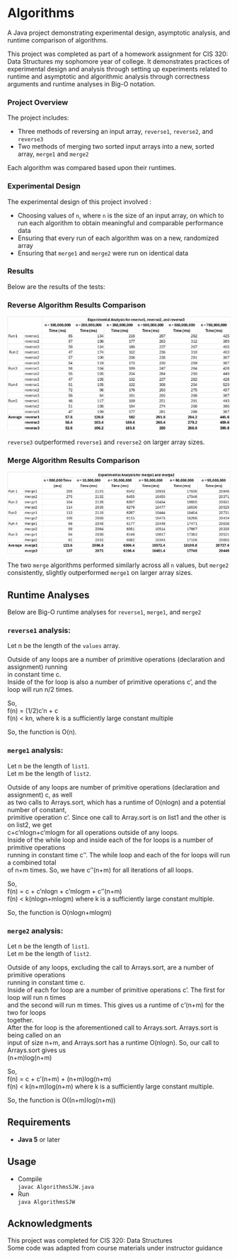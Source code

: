 # Algorithms
A Java project demonstrating experimental design, asymptotic analysis, and runtime comparison of algorithms.

This project was completed as part of a homework assignment for CIS 320: Data Structures my sophomore year of college. It demonstrates practices of experimental design and analysis through setting up experiments related to runtime and asymptotic and algorithmic analysis through correctness arguments and runtime analyses in Big-O notation.

### Project Overview
The project includes:
- Three methods of reversing an input array, `reverse1`, `reverse2`, and `reverse3`
- Two methods of merging two sorted input arrays into a new, sorted array, `merge1` and `merge2`

Each algorithm was compared based upon their runtimes.

### Experimental Design
The experimental design of this project involved :
- Choosing values of `n`, where `n` is the size of an input array, on which to run each algorithm to obtain meaningful and comparable performance data
- Ensuring that every run of each algorithm was on a new, randomized array
- Ensuring that `merge1` and `merge2` were run on identical data

### Results

Below are the results of the tests:

### Reverse Algorithm Results Comparison
![Reverse Algorithm Runtime Results](images/reverse-algorithm-comparison.png)  

`reverse3` outperformed `reverse1` and `reverse2` on larger array sizes.

### Merge Algorithm Results Comparison
![Merge Algorithm Runtime Results](images/merge-algorithm-comparison.png)  

The two `merge` algorithms performed similarly across all `n` values, but `merge2` consistently, slightly outperformed `merge1` on larger array sizes.

## Runtime Analyses
Below are Big-O runtime analyses for `reverse1`, `merge1`, and `merge2`

### `reverse1` analysis:
Let n be the length of the `values` array.  

Outside of any loops are a number of primitive operations (declaration and assignment) running   
in constant time c.  
Inside of the for loop is also a number of primitive operations c’, and the loop will run n/2 times.  

So,  
f(n) = (1/2)c’n + c  
f(n) < kn, where k is a sufficiently large constant multiple  

So, the function is O(n).  

### `merge1` analysis:  
Let n be the length of `list1`.  
Let m be the length of `list2`.  

Outside of any loops are number of primitive operations (declaration and assignment) c, as well   
as two calls to Arrays.sort, which has a runtime of O(nlogn) and a potential number of constant,   
primitive operation c’. Since one call to Array.sort is on list1 and the other is on list2, we get   
c+c’nlogn+c’mlogm for all operations outside of any loops.   
Inside of the while loop and inside each of the for loops is a number of primitive operations   
running in constant time c’’. The while loop and each of the for loops will run a combined total   
of n+m times. So, we have c’’(n+m) for all iterations of all loops.   

So,   
f(n) = c + c’nlogn + c’mlogm + c’’(n+m)   
f(n) < k(nlogn+mlogm) where k is a sufficiently large constant multiple.   

So, the function is O(nlogn+mlogm)  

### `merge2` analysis:  
Let n be the length of `list1`.  
Let m be the length of `list2`.  

Outside of any loops, excluding the call to Arrays.sort, are a number of primitive operations   
running in constant time c.  
Inside of each for loop are a number of primitive operations c’. The first for loop will run n times   
and the second will run m times. This gives us a runtime of c’(n+m) for the two for loops   
together.   
After the for loop is the aforementioned call to Arrays.sort. Arrays.sort is being called on an   
input of size n+m, and Arrays.sort has a runtime O(nlogn). So, our call to Arrays.sort gives us   
(n+m)log(n+m)  

So,   
f(n) = c + c’(n+m) + (n+m)log(n+m)  
f(n) < k(n+m)log(n+m) where k is a sufficiently large constant multiple.  

So, the function is O((n+m)log(n+m))  

## Requirements  
- <b>Java 5</b> or later

## Usage
- Compile  
```javac AlgorithmsSJW.java```
- Run  
```java AlgorithmsSJW```

## Acknowledgments  
This project was completed for CIS 320: Data Structures  
Some code was adapted from course materials under instructor guidance
